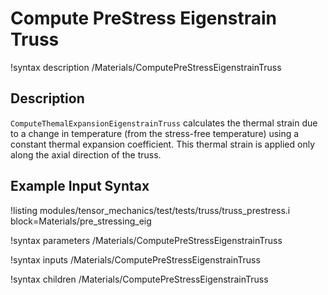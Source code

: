 # Compute PreStress Eigenstrain Truss

!syntax description /Materials/ComputePreStressEigenstrainTruss

## Description

`ComputeThemalExpansionEigenstrainTruss` calculates the thermal strain due to a change in temperature (from the stress-free temperature) using a constant thermal expansion coefficient. This thermal strain is applied only along the axial direction of the truss.

## Example Input Syntax

!listing modules/tensor_mechanics/test/tests/truss/truss_prestress.i block=Materials/pre_stressing_eig

!syntax parameters /Materials/ComputePreStressEigenstrainTruss

!syntax inputs /Materials/ComputePreStressEigenstrainTruss

!syntax children /Materials/ComputePreStressEigenstrainTruss
